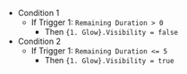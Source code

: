 - Condition 1
  - If Trigger 1: `Remaining Duration > 0`
    - Then `{1. Glow}.Visibility = false`
- Condition 2
  - If Trigger 1: `Remaining Duration <= 5`
    - Then `{1. Glow}.Visibility = true`
